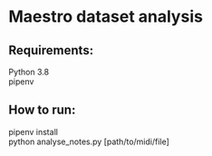 # Maestro dataset analysis

## Requirements:
Python 3.8 </br>
pipenv

## How to run:
pipenv install </br>
python analyse_notes.py \[path/to/midi/file\]
